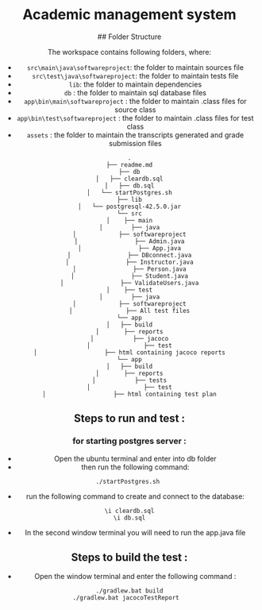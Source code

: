 <center>
<h1> Academic management system </h1>
## Folder Structure

The workspace contains following folders, where:

- `src\main\java\softwareproject`: the folder to maintain sources file
- `src\test\java\softwareproject`: the folder to maintain tests file
- `lib`: the folder to maintain dependencies
- `db` : the folder to maintain sql database files
- `app\bin\main\softwareproject` : the folder to maintain .class files for source class
- `app\bin\test\softwareproject` : the folder to maintain .class files for test class
- `assets` : the folder to maintain the transcripts generated and grade submission files 
```
.
├── readme.md
├── db
│   ├── cleardb.sql
│   ├── db.sql
│   └── startPostgres.sh
├── lib
│   └── postgresql-42.5.0.jar
└── src
│    ├── main
│        ├── java
│            ├── softwareproject
│                ├── Admin.java
│                ├── App.java
│                ├── DBconnect.java
│                ├── Instructor.java
│                ├── Person.java
│                ├── Student.java
│                ├── ValidateUsers.java
│    ├── test
│        ├── java
│            ├── softwareproject
│               ├── All test files
└── app
│   ├── build
│       ├── reports
│           ├── jacoco
│               ├── test
│                   ├── html containing jacoco reports
└── app
│   ├── build
│       ├── reports
│           ├── tests
│               ├── test
│                   ├── html containing test plan
```
## Steps to run and test :
### for starting postgres server :
- Open the ubuntu terminal and enter into db folder
- then run the following command:
```
./startPostgres.sh 
``` 
 - run the following command to create and connect to the database:
 ```
\i cleardb.sql
\i db.sql
 ```
- In the second window terminal you will need to run the app.java file

## Steps to build the test :
- Open the window terminal and enter the following command :
```
./gradlew.bat build
./gradlew.bat jacocoTestReport  
```